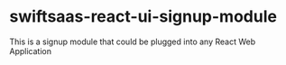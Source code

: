 # swiftsaas-react-ui-signup-module
This is a signup module that could be plugged into any React Web Application
